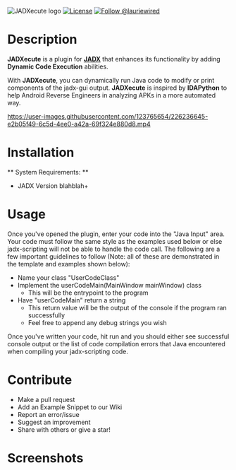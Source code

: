 ![JADXecute logo](https://user-images.githubusercontent.com/123765654/226205850-ef2e6e68-ae65-41ee-b4e9-23bb82aac52b.png)
[![License](http://img.shields.io/:license-apache-blue.svg)](http://www.apache.org/licenses/LICENSE-2.0.html)
[![Follow @lauriewired](https://img.shields.io/twitter/follow/lauriewired?style=social)](https://twitter.com/lauriewired)
# Description

**JADXecute** is a plugin for **[JADX](https://github.com/skylot/jadx)** that enhances its functionality by adding **Dynamic Code Execution** abilities.

With **JADXecute**, you can dynamically run Java code to modify or print components of the jadx-gui output. **JADXecute** is inspired by **IDAPython** to help Android Reverse Engineers in analyzing APKs in a more automated way.


https://user-images.githubusercontent.com/123765654/226236645-e2b05f49-6c5d-4ee0-a42a-69f324e880d8.mp4



# Installation

** System Requirements: **
- JADX Version blahblah+


# Usage

Once you've opened the plugin, enter your code into the "Java Input" area. Your code must follow the same style as the examples used below or else jadx-scripting will not be able to handle the code call. The following are a few important guidelines to follow (Note: all of these are demonstrated in the template and examples shown below):
- Name your class "UserCodeClass"
- Implement the userCodeMain(MainWindow mainWindow) class
    - This will be the entrypoint to the program
- Have "userCodeMain" return a string
    - This return value will be the output of the console if the program ran successfully
    - Feel free to append any debug strings you wish
    
Once you've written your code, hit run and you should either see successful console output or the list of code compilation errors that Java encountered when compiling your jadx-scripting code.

# Contribute
- Make a pull request
- Add an Example Snippet to our Wiki
- Report an error/issue
- Suggest an improvement
- Share with others or give a star!

# Screenshots




